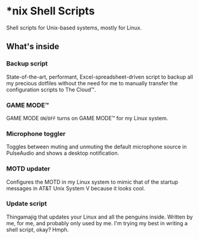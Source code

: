 # *nix Shell Scripts
Shell scripts for Unix-based systems, mostly for Linux.

## What's inside

### Backup script
State-of-the-art, performant, Excel-spreadsheet-driven script to backup all my precious dotfiles without the need for me to manually transfer the configuration scripts to The Cloud™.

### GAME MODE™
GAME MODE `ON`/`OFF` turns on GAME MODE™ for my Linux system.

### Microphone toggler
Toggles between muting and unmuting the default microphone source in PulseAudio and shows a desktop notification.

### MOTD updater
Configures the MOTD in my Linux system to mimic that of the startup messages in AT&T Unix System V because it looks cool.

### Update script
Thingamajig that updates your Linux and all the penguins inside. Written by me, for me, and probably only used by me. I'm trying my best in writing a shell script, okay? Hmph.

